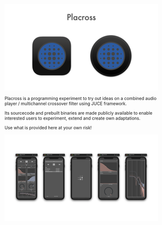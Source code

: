 ![Showreel.001.png](Resources/Documentation/Showreel/Showreel.001.png "Placross Headline Icons")

Placross is a programming experiment to try out ideas on a combined audio player / multichannel crossover filter using JUCE framework.

Its sourcecode and prebuilt binaries are made publicly available to enable interested users to experiment, extend and create own adaptations.

Use what is provided here at your own risk!

![Showreel.002.png](Resources/Documentation/Showreel/Showreel.002.png "Placross UI modules")